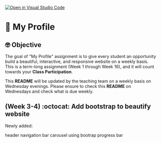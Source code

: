 [![Open in Visual Studio Code](https://classroom.github.com/assets/open-in-vscode-f059dc9a6f8d3a56e377f745f24479a46679e63a5d9fe6f495e02850cd0d8118.svg)](https://classroom.github.com/online_ide?assignment_repo_id=5412950&assignment_repo_type=AssignmentRepo)
# :wave: My Profile

## 🤓 Objective
The goal of "My Profile" assignment is to give every student an opportunity build a beautiful, interactive, and responsive website on a weekly basis. This is a term-long assignment (Week 1 through Week 16), and it will count towards your **Class Participation**.

This **README** will be updated by the teaching team on a weekly basis on Wednesday evenings. Please ensure to check this **README** on Wednesdays and check what is due weekly.

## (Week 3-4) :octocat: Add bootstrap to beautify website   
Newly added:

header navigation bar
carousel using bootrap
progress bar 


